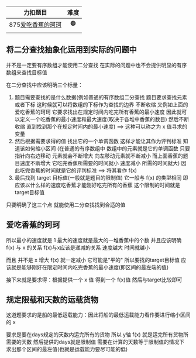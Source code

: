 



|                           力扣题目                           | 难度 |
| :----------------------------------------------------------: | :--: |
| 875[爱吃香蕉的珂珂](https://leetcode.cn/problems/koko-eating-bananas/) |  🟠   |
|                                                              |      |



## 将二分查找抽象化运用到实际的问题中

并不是一定要有序数组才能使用二分查找  在实际的问题中也不会提供明显的有序数组来查找目标值

在二分查找中应该明确三个标量：

1. 题目需要查找的是什么数据(例如普通的有序数组二分查找 题目要求查找元素或者下标  这时候就可以将数组的下标作为查找的边界  不断收缩   又例如上面的爱吃香蕉的珂珂  它要求找出在规定时间内吃完所有香蕉的最小速度   因此就可以定义一个吃香蕉的最小速度和最大速度(取决于各堆中香蕉的数目)  然后不断收缩  直到找到那个在规定时间内的最小速度)   ==>  这种可以称之为 x 值寻求的变量
2. 然后根据需要求得的值  找出它的一个单调函数 这样才能让其作为评判标准  知道该如何缩小区间 (在普通的有序数组中  数组中的元素就是它的单调函数  只要指针向右边移动  元素就会不断增大  向左移动元素就不断减小   而上面香蕉的题目速度不断增大 它吃完香蕉所需要的时间就小  速度减小 所需的时间就大)    因此吃完香蕉的时间就是它的评判标准   ==>  将其看作 f(x) 
3. 最后找到 target 目标值(一般就是题目的限制值)  它一般与 f(x) 的类型相同  即应该以什么样的速度吃香蕉才能刚好吃完所有的香蕉  这个限制的时间就是target目标值 

只要明确了这三个点 就能使用二分查找找到合适的值



## 爱吃香蕉的珂珂

所以最小的速度就是 1    最大的速度就是最大的一堆香蕉中的个数     并且应该明确 f(x) 与 x 的关系   f(x)与x应该是递减的关系  速度越大  时间就越小

而且 并不是 x 增大 f(x) 就一定减小  它可能是"平的"  所以要找的target目标值  应该就是能够刚好在限定时间内吃完香蕉的最小速度(即区间的最左端的值)

接下来就是要求得：根据提供一个 x 值 得到一个 f(x)值  然后与target比较即可



## 规定限载和天数的运载货物

这道题要求的是船的最低运载能力：因此将船的最低运载能力看作要进行缩小区间的 x

要求是要在days规定的天数内运完所有的货物   所以 y轴 f(x) 就是运完所有货物所需要的天数   然后提供的days就是限制值  需要在计算的天数等于限制值的情况下  求出那个区间的最左值(也就是运载能力要尽可能的低)  

